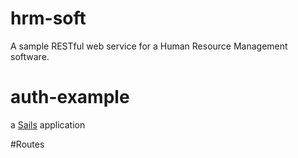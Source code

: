 # hrm-soft
A sample RESTful web service for a Human Resource Management software. 
# auth-example

a [Sails](http://sailsjs.org) application

#Routes
